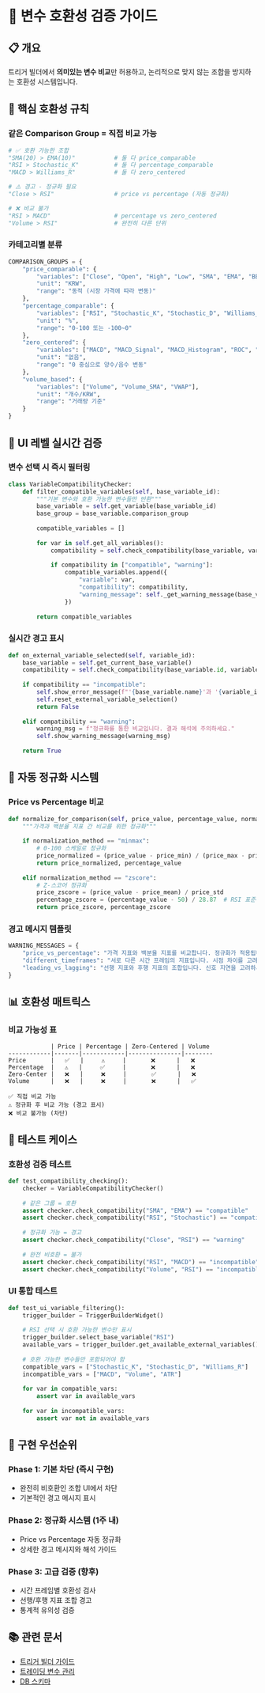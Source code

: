 # 🔗 변수 호환성 검증 가이드

## 📋 개요

트리거 빌더에서 **의미있는 변수 비교**만 허용하고, 논리적으로 맞지 않는 조합을 방지하는 호환성 시스템입니다.

## 🎯 핵심 호환성 규칙

### 같은 Comparison Group = 직접 비교 가능
```python
# ✅ 호환 가능한 조합
"SMA(20) > EMA(10)"           # 둘 다 price_comparable
"RSI > Stochastic_K"          # 둘 다 percentage_comparable  
"MACD > Williams_R"           # 둘 다 zero_centered

# ⚠️ 경고 - 정규화 필요
"Close > RSI"                 # price vs percentage (자동 정규화)

# ❌ 비교 불가
"RSI > MACD"                  # percentage vs zero_centered
"Volume > RSI"                # 완전히 다른 단위
```

### 카테고리별 분류
```python
COMPARISON_GROUPS = {
    "price_comparable": {
        "variables": ["Close", "Open", "High", "Low", "SMA", "EMA", "BB_Upper", "BB_Lower"],
        "unit": "KRW",
        "range": "동적 (시장 가격에 따라 변동)"
    },
    "percentage_comparable": {
        "variables": ["RSI", "Stochastic_K", "Stochastic_D", "Williams_R"],
        "unit": "%",
        "range": "0-100 또는 -100~0"
    },
    "zero_centered": {
        "variables": ["MACD", "MACD_Signal", "MACD_Histogram", "ROC", "CCI"],
        "unit": "없음",
        "range": "0 중심으로 양수/음수 변동"
    },
    "volume_based": {
        "variables": ["Volume", "Volume_SMA", "VWAP"],
        "unit": "개수/KRW", 
        "range": "거래량 기준"
    }
}
```

## 🔧 UI 레벨 실시간 검증

### 변수 선택 시 즉시 필터링
```python
class VariableCompatibilityChecker:
    def filter_compatible_variables(self, base_variable_id):
        """기본 변수와 호환 가능한 변수들만 반환"""
        base_variable = self.get_variable(base_variable_id)
        base_group = base_variable.comparison_group
        
        compatible_variables = []
        
        for var in self.get_all_variables():
            compatibility = self.check_compatibility(base_variable, var)
            
            if compatibility in ["compatible", "warning"]:
                compatible_variables.append({
                    "variable": var,
                    "compatibility": compatibility,
                    "warning_message": self._get_warning_message(base_variable, var)
                })
        
        return compatible_variables
```

### 실시간 경고 표시
```python
def on_external_variable_selected(self, variable_id):
    base_variable = self.get_current_base_variable()
    compatibility = self.check_compatibility(base_variable.id, variable_id)
    
    if compatibility == "incompatible":
        self.show_error_message(f"'{base_variable.name}'과 '{variable_id}'는 비교할 수 없습니다.")
        self.reset_external_variable_selection()
        return False
    
    elif compatibility == "warning":
        warning_msg = f"정규화를 통한 비교입니다. 결과 해석에 주의하세요."
        self.show_warning_message(warning_msg)
    
    return True
```

## 🧮 자동 정규화 시스템

### Price vs Percentage 비교
```python
def normalize_for_comparison(self, price_value, percentage_value, normalization_method="minmax"):
    """가격과 백분율 지표 간 비교를 위한 정규화"""
    
    if normalization_method == "minmax":
        # 0-100 스케일로 정규화
        price_normalized = (price_value - price_min) / (price_max - price_min) * 100
        return price_normalized, percentage_value
    
    elif normalization_method == "zscore":
        # Z-스코어 정규화
        price_zscore = (price_value - price_mean) / price_std
        percentage_zscore = (percentage_value - 50) / 28.87  # RSI 표준편차 근사값
        return price_zscore, percentage_zscore
```

### 경고 메시지 템플릿
```python
WARNING_MESSAGES = {
    "price_vs_percentage": "가격 지표와 백분율 지표를 비교합니다. 정규화가 적용됩니다.",
    "different_timeframes": "서로 다른 시간 프레임의 지표입니다. 시점 차이를 고려하세요.",
    "leading_vs_lagging": "선행 지표와 후행 지표의 조합입니다. 신호 지연을 고려하세요."
}
```

## 📊 호환성 매트릭스

### 비교 가능성 표
```
            | Price | Percentage | Zero-Centered | Volume
------------|-------|------------|---------------|--------
Price       |   ✅   |     ⚠️     |       ❌      |   ❌
Percentage  |   ⚠️   |     ✅     |       ❌      |   ❌  
Zero-Center |   ❌   |     ❌     |       ✅      |   ❌
Volume      |   ❌   |     ❌     |       ❌      |   ✅

✅ 직접 비교 가능
⚠️ 정규화 후 비교 가능 (경고 표시)
❌ 비교 불가능 (차단)
```

## 🧪 테스트 케이스

### 호환성 검증 테스트
```python
def test_compatibility_checking():
    checker = VariableCompatibilityChecker()
    
    # 같은 그룹 = 호환
    assert checker.check_compatibility("SMA", "EMA") == "compatible"
    assert checker.check_compatibility("RSI", "Stochastic") == "compatible"
    
    # 정규화 가능 = 경고
    assert checker.check_compatibility("Close", "RSI") == "warning"
    
    # 완전 비호환 = 불가
    assert checker.check_compatibility("RSI", "MACD") == "incompatible"
    assert checker.check_compatibility("Volume", "RSI") == "incompatible"
```

### UI 통합 테스트
```python
def test_ui_variable_filtering():
    trigger_builder = TriggerBuilderWidget()
    
    # RSI 선택 시 호환 가능한 변수만 표시
    trigger_builder.select_base_variable("RSI")
    available_vars = trigger_builder.get_available_external_variables()
    
    # 호환 가능한 변수들만 포함되어야 함
    compatible_vars = ["Stochastic_K", "Stochastic_D", "Williams_R"]
    incompatible_vars = ["MACD", "Volume", "ATR"]
    
    for var in compatible_vars:
        assert var in available_vars
    
    for var in incompatible_vars:
        assert var not in available_vars
```

## 🚀 구현 우선순위

### Phase 1: 기본 차단 (즉시 구현)
- 완전히 비호환인 조합 UI에서 차단
- 기본적인 경고 메시지 표시

### Phase 2: 정규화 시스템 (1주 내)
- Price vs Percentage 자동 정규화
- 상세한 경고 메시지와 해석 가이드

### Phase 3: 고급 검증 (향후)
- 시간 프레임별 호환성 검사
- 선행/후행 지표 조합 경고
- 통계적 유의성 검증

## 📚 관련 문서

- [트리거 빌더 가이드](TRIGGER_BUILDER_GUIDE.md)
- [트레이딩 변수 관리](TRADING_VARIABLES_COMPACT.md)
- [DB 스키마](DB_SCHEMA.md)
